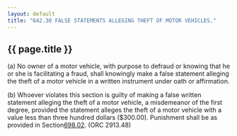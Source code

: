 ---
layout: default 
title: "642.30 FALSE STATEMENTS ALLEGING THEFT OF MOTOR VEHICLES."---

{{ page.title }}
----------------

​(a) No owner of a motor vehicle, with purpose to defraud or knowing
that he or she is facilitating a fraud, shall knowingly make a false
statement alleging the theft of a motor vehicle in a written instrument
under oath or affirmation.

​(b) Whoever violates this section is guilty of making a false written
statement alleging the theft of a motor vehicle, a misdemeanor of the
first degree, provided the statement alleges the theft of a motor
vehicle with a value less than three hundred dollars (\$300.00).
Punishment shall be as provided in Section[698.02](38e2f631.html). (ORC
2913.48)
